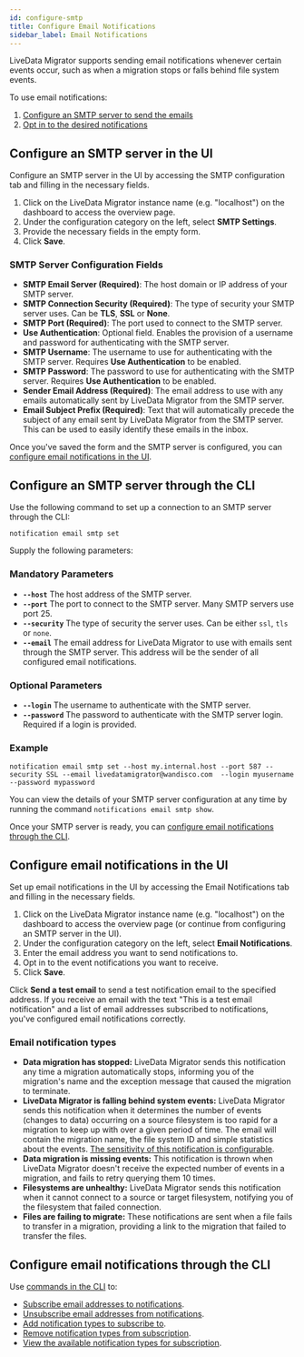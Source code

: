 ```yaml
---
id: configure-smtp
title: Configure Email Notifications
sidebar_label: Email Notifications
---
```


LiveData Migrator supports sending email notifications whenever certain events occur, such as when a migration stops or falls behind file system events.

To use email notifications:

1. [Configure an SMTP server to send the emails](#configure-an-smtp-server-in-the-ui)
1. [Opt in to the desired notifications](#configure-email-notifications-in-the-ui)

## Configure an SMTP server in the UI

Configure an SMTP server in the UI by accessing the SMTP configuration tab and filling in the necessary fields.

1. Click on the LiveData Migrator instance name (e.g. "localhost") on the dashboard to access the overview page.
1. Under the configuration category on the left, select **SMTP Settings**.
1. Provide the necessary fields in the empty form.
1. Click **Save**.

### SMTP Server Configuration Fields

* **SMTP Email Server (Required)**: The host domain or IP address of your SMTP server.
* **SMTP Connection Security (Required)**: The type of security your SMTP server uses. Can be **TLS**, **SSL** or **None**.
* **SMTP Port (Required)**: The port used to connect to the SMTP server.
* **Use Authentication**: Optional field. Enables the provision of a username and password for authenticating with the SMTP server.
* **SMTP Username**: The username to use for authenticating with the SMTP server. Requires **Use Authentication** to be enabled.
* **SMTP Password**: The password to use for authenticating with the SMTP server. Requires **Use Authentication** to be enabled.
* **Sender Email Address (Required)**: The email address to use with any emails automatically sent by LiveData Migrator from the SMTP server.
* **Email Subject Prefix (Required)**: Text that will automatically precede the subject of any email sent by LiveData Migrator from the SMTP server. This can be used to easily identify these emails in the inbox.

Once you've saved the form and the SMTP server is configured, you can [configure email notifications in the UI](#configure-email-notifications-in-the-ui).

## Configure an SMTP server through the CLI

Use the following command to set up a connection to an SMTP server through the CLI:

```
notification email smtp set
```

Supply the following parameters:

### Mandatory Parameters

* **`--host`** The host address of the SMTP server.
* **`--port`** The port to connect to the SMTP server. Many SMTP servers use port 25.
* **`--security`** The type of security the server uses. Can be either `ssl`, `tls` or `none`.
* **`--email`** The email address for LiveData Migrator to use with emails sent through the SMTP server. This address will be the sender of all configured email notifications.

### Optional Parameters

* **`--login`** The username to authenticate with the SMTP server.
* **`--password`** The password to authenticate with the SMTP server login. Required if a login is provided.

### Example

```text
notification email smtp set --host my.internal.host --port 587 --security SSL --email livedatamigrator@wandisco.com  --login myusername --password mypassword
```

You can view the details of your SMTP server configuration at any time by running the command `notifications email smtp show`.

Once your SMTP server is ready, you can [configure email notifications through the CLI](#configure-email-notifications-through-the-cli).

## Configure email notifications in the UI

Set up email notifications in the UI by accessing the Email Notifications tab and filling in the necessary fields.

1. Click on the LiveData Migrator instance name (e.g. "localhost") on the dashboard to access the overview page (or continue from configuring an SMTP server in the UI).
1. Under the configuration category on the left, select **Email Notifications**.
1. Enter the email address you want to send notifications to.
1. Opt in to the event notifications you want to receive.
1. Click **Save**.

Click **Send a test email** to send a test notification email to the specified address. If you receive an email with the text "This is a test email notification" and a list of email addresses subscribed to notifications, you've configured email notifications correctly.

### Email notification types

* **Data migration has stopped:** LiveData Migrator sends this notification any time a migration automatically stops, informing you of the migration's name and the exception message that caused the migration to terminate.
* **LiveData Migrator is falling behind system events:** LiveData Migrator sends this notification when it determines the number of events (changes to data) occurring on a source filesystem is too rapid for a migration to keep up with over a given period of time. The email will contain the migration name, the file system ID and simple statistics about the events. [The sensitivity of this notification is configurable](./configuration-ldm.md#configure-notification-properties).
* **Data migration is missing events:** This notification is thrown when LiveData Migrator doesn't receive the expected number of events in a migration, and fails to retry querying them 10 times.
* **Filesystems are unhealthy:** LiveData Migrator sends this notification when it cannot connect to a source or target filesystem, notifying you of the filesystem that failed connection.
* **Files are failing to migrate:** These notifications are sent when a file fails to transfer in a migration, providing a link to the migration that failed to transfer the files.

## Configure email notifications through the CLI

Use [commands in the CLI](./command-reference.md#notification-commands) to:

* [Subscribe email addresses to notifications](./command-reference.md#notification-email-addresses-add).
* [Unsubscribe email addresses from notifications](./command-reference.md#notification-email-addresses-remove).
* [Add notification types to subscribe to](./command-reference.md#notification-email-types-add).
* [Remove notification types from subscription](./command-reference.md#notification-email-types-remove).
* [View the available notification types for subscription](./command-reference.md#notification-email-types-show).
